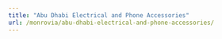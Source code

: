 ```yaml
---
title: "Abu Dhabi Electrical and Phone Accessories"
url: /monrovia/abu-dhabi-electrical-and-phone-accessories/
---
```

